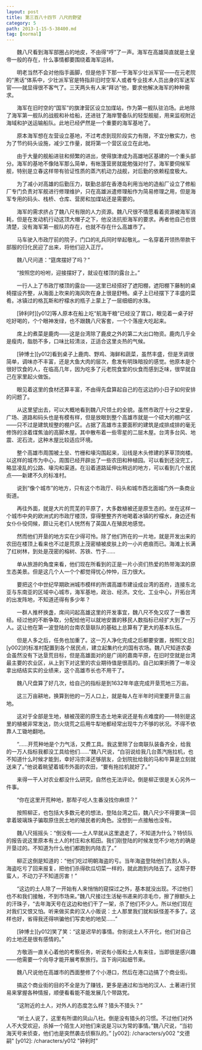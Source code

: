 ```yaml
---
layout: post
title: 第三百八十四节 八尺的野望
category: 5
path: 2013-1-15-5-38400.md
tag: [normal]
---
```


　　魏八尺看到海军部圈占的地皮，不由得“哼”了一声。海军在高雄简直就是土皇帝一般的存在，什么事情都要围绕着海军运转。

　　明老当然不会对他指手画脚，但是他手下那一干海军少壮派军官——在元老院的“黑话”体系中，少壮派军官是特指非旧时空军人或者专业技术人员出身的军迷军官——就显得很不客气了。三天两头有人来“拜访”他，要求他解决海军的种种需求。

　　海军在旧时空的“国军”的旗津营区设立加煤站，作为第一舰队驻泊场。此地除了海军第一舰队的战舰和补给船，还进驻了海岸警备队的轻型舰艇，用来监视附近海域和护送运输船队。此地已经俨然是一个重要的海军基地了。

　　原本海军想在左营设立基地，不过考虑到现阶段实力有限，不宜分散实力，也为了节约码头设施，减少工作量，就将第一个营区设立在此地。

　　由于大量的舰船进驻和频繁的进出，使得旗津成为高雄地区基建的一个重头部分。海军的基地不像陆军那么简单，有帐篷营房就能勉强对付了。海军要伺候军舰，特别是立春这样带有验证性质的蒸汽机动力战舰，对后勤的依赖程度极大。

　　为了减小对高雄的后勤压力，联勤总部在香港岛利用当地的造船厂设立了修船厂专门负责对军舰进行修理维护，只在高雄派遣修理船作为简易修理之用，但是海军专用的码头、栈桥、仓库、营房和加煤站还是需要的。

　　海军的需求挤占了魏八尺有限的人力资源。魏八尺很不情愿看着资源被海军消耗，但是在发动机行动这顶大帽子之下，他没法抗拒海军的要求。再者他自己也很清楚，没有海军第一舰队的存在，也就不存在什么高雄市了。

　　马车驶入市政厅前的院子，门口的礼兵同时举起敬礼。一名穿着开领热带款干部服的归化民迎了出来，将他们迎入正厅。

　　魏八尺问道：“筵席摆好了吗？”

　　“按照您的吩咐，迎接摆好了，就设在楼顶的露台上。”

　　一行人上了市政厅楼顶的露台——这里已经搭好了遮阳棚，遮阳棚下藤制的桌椅摆设齐整，从海面上吹来的海风吹在身上很是舒畅。桌子上已经摆下了丰盛的菜肴。冰镇过的格瓦斯和柠檬水的瓶子上蒙上了一层细细的水珠。

　　[钟利时][y012]等人原本在船上吃“航海干粮”已经没了胃口，眼见着一桌子好吃好喝的，个个眼神发绿，也不跟魏八尺客套，一个个落座大吃起来。

　　席上的煮菜是鹿肉——这是台湾除了鹿皮之外的第二大出口物资。鹿肉几乎全是瘦肉，脂肪不多，口味比较清淡，正适合这里炎热的气候。

　　[钟博士][y012]看到桌子上鹿肉、野鸡、海鲜和蔬菜，虽然丰盛，但是烹调很简单，调味亦不丰富，还是大鱼大肉的层次，愈发有明珠暗投的感觉。他原本是个很好饮食的人，在临高几年，因为吃多了元老院食堂的伙食而感到乏味，很早就自己在家里起火做饭。

　　眼见着这里的食材还算丰富，不由得先盘算起自己的在这边的小日子如何安排的问题了。

　　从这里望出去，可以大概地看到魏八尺领土的全貌。虽然市政厅十分之堂皇，广场、道路和码头也是有模有样，但是放眼到整个高雄市就是一个硕大的棚户区——只不过是建筑规整的棚户区。占据了高雄市主要面积的建筑是成排成排的毫无修饰的涂着煤焦油的高脚木屋。其中散布着一些零星的二层木屋。台湾多台风、地震、泥石流，这种木屋比较适应环境。

　　整个高雄市周围被土垒、竹栅和壕沟围起来，沿线是木头修建的茅草顶岗楼。以这样的城市为中心，周围已经开辟出了一些农田和种植园。可以看到还没完工，略显凌乱的公路、壕沟和渠道。在沿着道路延伸出稍远的地方，可以看到几个居民点——新建不久的标准村。

　　说到“像个城市”的地方，只有这个市政厅、码头和城市西北面城门外一条商业街道。

　　再往外面，就是大片的荒芜的平原了，大多数植被还是原生态的。坐在这样一个城市中央的欧洲式的市政厅楼顶，穿得整整齐齐地喝着冰镇的柠檬水，身边还有女仆仆役伺候，颇让元老们人恍然有了英国人在殖民地感觉。

　　然而他们开垦的地方实在少得可怜。除了他们所在的一片地，就是开发出来的农田在楼顶上看来也不过是荒原上茂密植被皮肤上的一小片疤痕而已。海滩上长满了红树林，到处是茂密的榕树、苏铁、竹子……

　　单从旅游的角度来看，他们现在所看到的正是一片小资们热爱的热带海滨的原生态美景。但是这几个人一个个都觉得忧心忡忡，压力很大。

　　要把这个中世纪早期欧洲城市模样的所谓高雄市建设成台湾的首府，连接东北亚与东南亚的区域中心城市，海军基地，政治、经济。文化、工业中心，开拓台湾的出发阵地，不知道还得有多少年？

　　一群人推杯换盏，席间问起高雄这里的开发事宜，魏八尺不免又叹了一番苦经。经过他的不断争取，分配给他可以就地安置的移民人数指标已经扩大到了一万人。这让他在第一波登陆的台南农垦联队的基础上总算有了更大的基本队伍。

　　但是人多之后，任务也加重了。这一万人净化完成之后都要安置，按照[文总][y002]的标准村配置到各个居民点，建立起集约化的国有农场。魏八尺知道农委会虽然没有下达垦荒目标，但是高雄面对的是广阔的嘉南平原，在旧时空就是台湾最主要的农业区，从上到下对这里的农业期待值是很高的。自己如果折腾了一年没拿出结结实实的业绩来，这个高雄市长也不用干了。

　　魏八尺盘算了好几次，给自己的指标是到1632年年底完成开垦荒地三万亩。

　　这三万亩耕地，换算到他的一万人口上，就是每人在半年时间里要开垦三亩地。

　　这对于全部是生地，植被茂密的原生态土地来说还是有点难度的——特别是这里的植被非常发达，防火烧荒之后用牛犁地都经常出现牛力不够的状况。不得不依靠人工锄地翻地。

　　“……开荒种地是个力气活，又费工具。我这里除了台南联队装备齐全，给我的一万人指标我都没工具给他们……”魏八尺说，“白羽说给我几台蒸汽拖拉机，也不知道什么时候才能到，幸好冯宗泽还够朋友，企划院批给我的马和牛算是立刻就送来了。”他说着眺望着城市外面的农田，“要有拖拉机就好了。”

　　来得一干人对农业都没什么研究，自然也无法评论。倒是柳正很是关心另外一件事。

　　“你在这里开荒种地，那帮子吃人生番没找你麻烦？”

　　按照柳正，也包括大多数元老的想法，登陆台湾之后，魏八尺少不得要演一回拿着玻璃珠子骗取原住民土地的殖民者的角色。没想到一点接触也没有。

　　魏八尺摇摇头：“倒没有——土人早就从这里退走了，不知道为什么？特侦队的报告说这里原本有土人的村庄和水稻田。我们刚登陆的时候发觉不少地方的确是开垦过的。不知道为什么他们都跑到内陆去了。”

　　柳正这倒是知道的：“他们吃过明朝海盗的亏。当年海盗登陆他们去割人头，海盗吃亏了回来报复，把他们杀得砍瓜切菜一样的，就此跑到内陆去了。这帮子野蛮人，不动刀子不知道厉害！”

　　“这边的土人除了一开始有人来悄悄的窥探过之外，基本就没出现。不过他们也不和我们接触，不到市场来。”魏八尺接过生活秘书递来的凉毛巾，擦了擦额头上的汗珠子，“去年海天号在这边和他们干了一架，杀了他们不少人。所以他们现在对我们又恨又怕。听来做买卖的汉人小贩说：土人那里我们就和妖怪差不多了。这样也好，省得我还得哄骗他们写卖地的地契……”

　　[钟博士][y012]笑了笑：“这是迟早的事情。你别说土人不开化，他们对自己的土地还是很有感情的。”

　　方敬涵一直关心着他的考察任务，听说有小贩和土人有来往，当即很是感兴趣——他需要一个向导才能开展考察旅行。当下询问起细节来。

　　魏八尺说他在高雄市的西面整修了个小港口，然后在港口边搞了个商业街。

　　搞这个商业街的目的不全是为了赚钱，更多是通过和当地的汉人、土著进行贸易来掌握各种情报，顺便看看能不能发展几个带路党。

　　“这附近的土人，对外人的态度怎么样？猎头不猎头？”

　　“听土人说了，这里有所谓的凤山八社。倒是没有猎头的习惯。不过他们对外人不大受欢迎，杀掉一个陌生人对他们来说是习以为常的事情。”魏八尺说，“当初海天号来侦查，他们也是突然袭击侦察队的。”
[y002]: /characters/y002 "文德嗣"
[y012]: /characters/y012 "钟利时"

